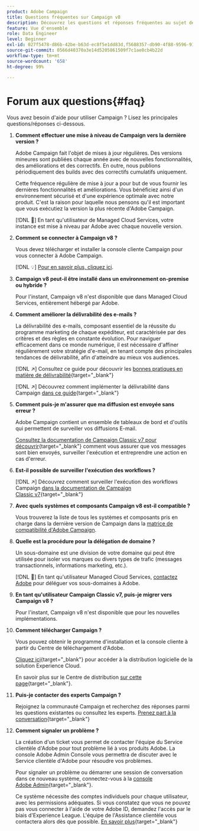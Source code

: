 ```yaml
---
product: Adobe Campaign
title: Questions fréquentes sur Campaign v8
description: Découvrez les questions et réponses fréquentes au sujet de Campaign
feature: Vue d'ensemble
role: Data Engineer
level: Beginner
exl-id: 027f5478-d86b-42be-b63d-ec8f5e1dd83d,f5688357-db90-4f88-9596-91e9d0a20d75
source-git-commit: 0566d40370a3e14d5205861509f7c1ae8cb4b22d
workflow-type: tm+mt
source-wordcount: '658'
ht-degree: 99%

---
```


# Forum aux questions{#faq}

Vous avez besoin d&#39;aide pour utiliser Campaign ? Lisez les principales questions/réponses ci-dessous.

1. **Comment effectuer une mise à niveau de Campaign vers la dernière version ?**

   Adobe Campaign fait l&#39;objet de mises à jour régulières. Des versions mineures sont publiées chaque année avec de nouvelles fonctionnalités, des améliorations et des correctifs. En outre, nous publions périodiquement des builds avec des correctifs cumulatifs uniquement.

   Cette fréquence régulière de mise à jour a pour but de vous fournir les dernières fonctionnalités et améliorations. Vous bénéficiez ainsi d&#39;un environnement sécurisé et d&#39;une expérience optimale avec notre produit. C&#39;est la raison pour laquelle nous pensons qu&#39;il est important que vous exécutiez la version la plus récente d&#39;Adobe Campaign.

   [!DNL :speech_balloon:] En tant qu&#39;utilisateur de Managed Cloud Services, votre instance est mise à niveau par Adobe avec chaque nouvelle version.

1. **Comment se connecter à Campaign v8 ?**

   Vous devez télécharger et installer la console cliente Campaign pour vous connecter à Adobe Campaign.

   [!DNL :bulb:] [Pour en savoir plus, cliquez ici](connect.md).

1. **Campaign v8 peut-il être installé dans un environnement on-premise ou hybride ?**

   Pour l&#39;instant, Campaign v8 n&#39;est disponible que dans Managed Cloud Services, entièrement hébergé par Adobe.

1. **Comment améliorer la délivrabilité des e-mails ?**

   La délivrabilité des e-mails, composant essentiel de la réussite du programme marketing de chaque expéditeur, est caractérisée par des critères et des règles en constante évolution. Pour naviguer efficacement dans ce monde numérique, il est nécessaire d&#39;affiner régulièrement votre stratégie d&#39;e-mail, en tenant compte des principales tendances de délivrabilité, afin d&#39;atteindre au mieux vos audiences.

   [!DNL :arrow_upper_right:] Consultez ce guide pour découvrir les [bonnes pratiques en matière de délivrabilité](https://experienceleague.adobe.com/docs/deliverability-learn/deliverability-best-practice-guide/introduction.html?lang=fr){target=&quot;_blank&quot;}

   [!DNL :arrow_upper_right:] Découvrez comment implémenter la délivrabilité dans Campaign [dans ce guide](https://experienceleague.adobe.com/docs/deliverability-learn/deliverability-best-practice-guide/additional-resources/general-resources.html?lang=fr){target=&quot;_blank&quot;}

1. **Comment puis-je m&#39;assurer que ma diffusion est envoyée sans erreur ?**

   Adobe Campaign contient un ensemble de tableaux de bord et d&#39;outils qui permettent de surveiller vos diffusions E-mail.

   [Consultez la documentation de Campaign Classic v7 pour découvrir](https://experienceleague.adobe.com/docs/campaign-classic/using/sending-messages/monitoring-deliveries/about-delivery-monitoring.html?lang=fr){target=&quot;_blank&quot;} comment vous assurer que vos messages sont bien envoyés, surveiller l&#39;exécution et entreprendre une action en cas d&#39;erreur.

1. **Est-il possible de surveiller l&#39;exécution des workflows ?**

   [!DNL :arrow_upper_right:] Découvrez comment surveiller l&#39;exécution des workflows Campaign [dans la documentation de Campaign Classic v7](https://experienceleague.adobe.com/docs/campaign-classic/using/automating-with-workflows/executing-a-workflow/starting-a-workflow.html?lang=fr){target=&quot;_blank&quot;}

1. **Avec quels systèmes et composants Campaign v8 est-il compatible ?**

   Vous trouverez la liste de tous les systèmes et composants pris en charge dans la dernière version de Campaign dans la [matrice de compatibilité d&#39;Adobe Campaign](compatibility-matrix.md).

1. **Quelle est la procédure pour la délégation de domaine ?**

   Un sous-domaine est une division de votre domaine qui peut être utilisée pour isoler vos marques ou divers types de trafic (messages transactionnels, informations marketing, etc.).

   [!DNL :speech_balloon:] En tant qu&#39;utilisateur Managed Cloud Services, [contactez Adobe](../start/campaign-faq.md#support) pour déléguer vos sous-domaines à Adobe.

1. **En tant qu&#39;utilisateur Campaign Classic v7, puis-je migrer vers Campaign v8 ?**

   Pour l&#39;instant, Campaign v8 n&#39;est disponible que pour les nouvelles implémentations.

1. **Comment télécharger Campaign ?**

   Vous pouvez obtenir le programme d&#39;installation et la console cliente à partir du Centre de téléchargement d&#39;Adobe.

   [Cliquez ici](https://experience.adobe.com/#/downloads/content/software-distribution/en/campaign.html){target=&quot;_blank&quot;} pour accéder à la distribution logicielle de la solution Experience Cloud.

   En savoir plus sur le Centre de distribution [sur cette page](https://experienceleague.adobe.com/docs/experience-cloud/software-distribution/home.html?lang=fr){target=&quot;_blank&quot;}.

1. **Puis-je contacter des experts Campaign ?**

   Rejoignez la communauté Campaign et recherchez des réponses parmi les questions existantes ou consultez les experts. [Prenez part à la conversation](https://experienceleaguecommunities.adobe.com/t5/adobe-campaign-classic/ct-p/adobe-campaign-classic-community){target=&quot;_blank&quot;}


1. **Comment signaler un problème ?**

   La création d&#39;un ticket vous permet de contacter l&#39;équipe du Service clientèle d&#39;Adobe pour tout problème lié à vos produits Adobe. La console Adobe Admin Console vous permettra de discuter avec le Service clientèle d&#39;Adobe pour résoudre vos problèmes.

   Pour signaler un problème ou démarrer une session de conversation dans ce nouveau système, connectez-vous à la [console Adobe Admin](https://adminconsole.adobe.com/overview){target=&quot;_blank&quot;}.

   Ce système nécessite des comptes individuels pour chaque utilisateur, avec les permissions adéquates. Si vous constatez que vous ne pouvez pas vous connecter à l&#39;aide de votre Adobe ID, demandez l&#39;accès par le biais d&#39;Experience League. L&#39;équipe de l&#39;Assistance clientèle vous contactera alors dès que possible. [En savoir plus](https://helpx.adobe.com/fr/enterprise/admin-guide.html/enterprise/using/support-for-experience-cloud.ug.html){target=&quot;_blank&quot;}
